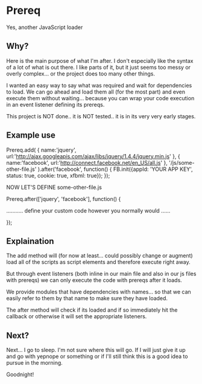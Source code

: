 Prereq
=============

Yes, another JavaScript loader

Why?
-------

Here is the main purpose of what I'm after. I don't especially like the syntax of a
lot of what is out there. I like parts of it, but it just seems too messy or overly
complex... or the project does too many other things.

I wanted an easy way to say what was required and wait for dependencies to load.
We can go ahead and load them all (for the most part) and even execute them without
waiting... because you can wrap your code execution in an event listener defining
its prereqs.

This project is NOT done.. it is NOT tested.. it is in its very very early stages.


Example use
-------

Prereq.add(
		{ name:'jquery', url:'http://ajax.googleapis.com/ajax/libs/jquery/1.4.4/jquery.min.js' },
		{ name:'facebook', url:'http://connect.facebook.net/en_US/all.js' },
		'/js/some-other-file.js'
	).after('facebook', function() {
		FB.init({appId: 'YOUR APP KEY', status: true, cookie: true, xfbml: true});
	});

NOW LET'S DEFINE some-other-file.js

Prereq.after(['jquery', 'facebook'], function() {

........... define your custom code however you normally would ......

});

Explaination
-------

The add method will (for now at least... could possibly change or augment) load all of the scripts
as script elements and therefore execute right away.

But through event listeners (both inline in our main file and also in our js files with prereqs)
we can only execute the code with prereqs after it loads.

We provide modules that have dependencies with names... so that we can easily refer to them by that 
name to make sure they have loaded.

The after method will check if its loaded and if so immediately hit the callback or otherwise
it will set the appropriate listeners.

Next?
-------

Next... I go to sleep. I'm not sure where this will go. If I will just give it up and go with yepnope 
or something or if I'll still think this is a good idea to pursue in the morning.

Goodnight!
